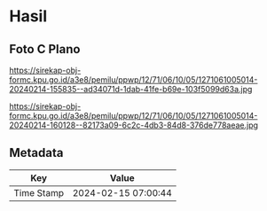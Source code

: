 # Hasil

## Foto C Plano

https://sirekap-obj-formc.kpu.go.id/a3e8/pemilu/ppwp/12/71/06/10/05/1271061005014-20240214-155835--ad34071d-1dab-41fe-b69e-103f5099d63a.jpg

https://sirekap-obj-formc.kpu.go.id/a3e8/pemilu/ppwp/12/71/06/10/05/1271061005014-20240214-160128--82173a09-6c2c-4db3-84d8-376de778aeae.jpg


## Metadata

| Key        | Value               |
| ---------- | ------------------- |
| Time Stamp | 2024-02-15 07:00:44 |



